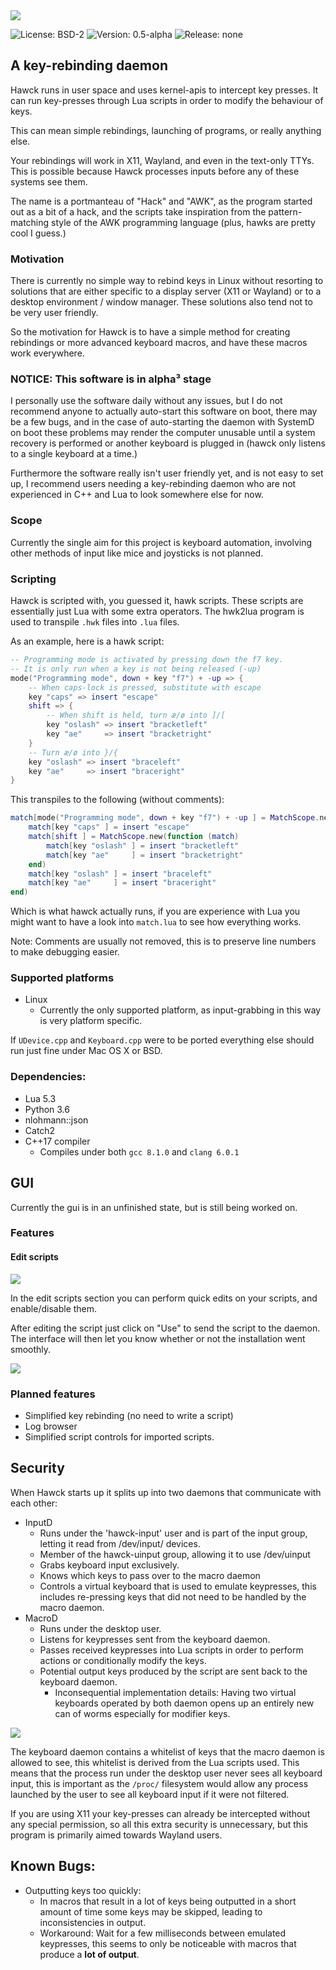 <img src="./icons/alt_hawck_logo_v2_red_with_text.png"/>

![License: BSD-2](https://img.shields.io/badge/license-BSD--2-brightgreen.svg)
![Version: 0.5-alpha](https://img.shields.io/badge/version-0.5--alpha-red.svg)
![Release: none](https://img.shields.io/badge/release-none-red.svg)

## A key-rebinding daemon

Hawck runs in user space and uses kernel-apis to intercept key presses. It can
run key-presses through Lua scripts in order to modify the behaviour of keys.

This can mean simple rebindings, launching of programs, or really anything else.

Your rebindings will work in X11, Wayland, and even in the text-only TTYs.
This is possible because Hawck processes inputs before any of these systems
see them.

The name is a portmanteau of "Hack" and "AWK", as the program started out as a
bit of a hack, and the scripts take inspiration from the pattern-matching style
of the AWK programming language (plus, hawks are pretty cool I guess.)

### Motivation

There is currently no simple way to rebind keys in Linux without resorting
to solutions that are either specific to a display server (X11 or Wayland)
or to a desktop environment / window manager. These solutions also tend
not to be very user friendly.

So the motivation for Hawck is to have a simple method for creating
rebindings or more advanced keyboard macros, and have these macros work
everywhere.

### NOTICE: This software is in alpha³ stage

I personally use the software daily without any issues, but I do not recommend
anyone to actually auto-start this software on boot, there may be a few bugs,
and in the case of auto-starting the daemon with SystemD on boot these problems
may render the computer unusable until a system recovery is performed or another
keyboard is plugged in (hawck only listens to a single keyboard at a time.)

Furthermore the software really isn't user friendly yet, and is not easy to set
up, I recommend users needing a key-rebinding daemon who are not experienced in
C++ and Lua to look somewhere else for now.

### Scope

Currently the single aim for this project is keyboard automation, involving
other methods of input like mice and joysticks is not planned.

### Scripting

Hawck is scripted with, you guessed it, hawk scripts. These scripts are
essentially just Lua with some extra operators. The hwk2lua program is
used to transpile `.hwk` files into `.lua` files.

As an example, here is a hawk script:

```lua
-- Programming mode is activated by pressing down the f7 key.
-- It is only run when a key is not being released (-up)
mode("Programming mode", down + key "f7") + -up => {
    -- When caps-lock is pressed, substitute with escape
    key "caps" => insert "escape"
    shift => {
        -- When shift is held, turn æ/ø into ]/[
        key "oslash" => insert "bracketleft"
        key "ae"     => insert "bracketright"
    }
    -- Turn æ/ø into }/{
    key "oslash" => insert "braceleft"
    key "ae"     => insert "braceright"
}
```

This transpiles to the following (without comments):

```lua
match[mode("Programming mode", down + key "f7") + -up ] = MatchScope.new(function (match)
    match[key "caps" ] = insert "escape"
    match[shift ] = MatchScope.new(function (match)
        match[key "oslash" ] = insert "bracketleft"
        match[key "ae"     ] = insert "bracketright"
    end)
    match[key "oslash" ] = insert "braceleft"
    match[key "ae"     ] = insert "braceright"
end)
```

Which is what hawck actually runs, if you are experience with Lua
you might want to have a look into `match.lua` to see how
everything works.

Note: Comments are usually not removed, this is to preserve
line numbers to make debugging easier.


### Supported platforms

- Linux
  - Currently the only supported platform, as input-grabbing in this
    way is very platform specific.
    
If `UDevice.cpp` and `Keyboard.cpp` were to be ported everything
else should run just fine under Mac OS X or BSD.

### Dependencies:

- Lua 5.3
- Python 3.6
- nlohmann::json
- Catch2
- C++17 compiler
  - Compiles under both `gcc 8.1.0` and `clang 6.0.1`

## GUI

Currently the gui is in an unfinished state, but is still
being worked on.

### Features

#### Edit scripts

<img src="./images/hawck_ui_screenshot_edit_scripts_success.png"/>

In the edit scripts section you can perform quick edits
on your scripts, and enable/disable them.

After editing the script just click on "Use" to send
the script to the daemon. The interface will then let
you know whether or not the installation went smoothly.

<img src="./images/hawck_ui_screenshot_edit_scripts_error.png"/>

### Planned features
- Simplified key rebinding (no need to write a script)
- Log browser
- Simplified script controls for imported scripts.

## Security

When Hawck starts up it splits up into two daemons that communicate with
each other:

- InputD
  - Runs under the 'hawck-input' user and is part of the input group,
    letting it read from /dev/input/ devices.
  - Member of the hawck-uinput group, allowing it to use /dev/uinput
  - Grabs keyboard input exclusively.
  - Knows which keys to pass over to the macro daemon
  - Controls a virtual keyboard that is used to emulate
    keypresses, this includes re-pressing keys that did
    not need to be handled by the macro daemon.
- MacroD
  - Runs under the desktop user.
  - Listens for keypresses sent from the keyboard daemon.
  - Passes received keypresses into Lua scripts in order to
    perform actions or conditionally modify the keys.
  - Potential output keys produced by the script are sent
    back to the keyboard daemon.
    - Inconsequential implementation details: Having two virtual
      keyboards operated by both daemon opens up an entirely new
      can of worms especially for modifier keys.
      
<img src="./images/arch.svg"/>
  
The keyboard daemon contains a whitelist of keys that the macro daemon
is allowed to see, this whitelist is derived from the Lua scripts used.
This means that the process run under the desktop user never sees all
keyboard input, this is important as the `/proc/` filesystem would
allow any process launched by the user to see all keyboard input if
it were not filtered.

If you are using X11 your key-presses can already be intercepted without any
special permission, so all this extra security is unnecessary, but this program
is primarily aimed towards Wayland users.

## Known Bugs:

- Outputting keys too quickly:
  - In macros that result in a lot of keys being outputted in
    a short amount of time some keys may be skipped, leading
    to inconsistencies in output.
  - Workaround: Wait for a few milliseconds between emulated keypresses,
    this seems to only be noticeable with macros that produce
    a **lot of output**.

